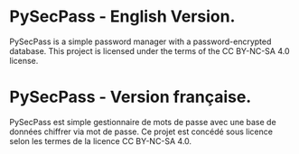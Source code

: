 # PySecPass - English Version.
PySecPass is a simple password manager with a password-encrypted database.
This project is licensed under the terms of the CC BY-NC-SA 4.0 license.

# PySecPass - Version française.
PySecPass est simple gestionnaire de mots de passe avec une base de données chiffrer via mot de passe.
Ce projet est concédé sous licence selon les termes de la licence CC BY-NC-SA 4.0.
